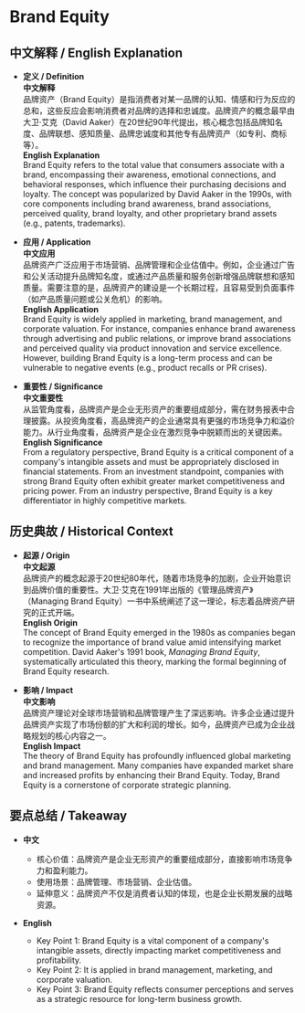 # Brand Equity

## 中文解释 / English Explanation

* **定义 / Definition**  
  **中文解释**  
  品牌资产（Brand Equity）是指消费者对某一品牌的认知、情感和行为反应的总和，这些反应会影响消费者对品牌的选择和忠诚度。品牌资产的概念最早由大卫·艾克（David Aaker）在20世纪90年代提出，核心概念包括品牌知名度、品牌联想、感知质量、品牌忠诚度和其他专有品牌资产（如专利、商标等）。  
  **English Explanation**  
  Brand Equity refers to the total value that consumers associate with a brand, encompassing their awareness, emotional connections, and behavioral responses, which influence their purchasing decisions and loyalty. The concept was popularized by David Aaker in the 1990s, with core components including brand awareness, brand associations, perceived quality, brand loyalty, and other proprietary brand assets (e.g., patents, trademarks).

* **应用 / Application**  
  **中文应用**  
  品牌资产广泛应用于市场营销、品牌管理和企业估值中。例如，企业通过广告和公关活动提升品牌知名度，或通过产品质量和服务创新增强品牌联想和感知质量。需要注意的是，品牌资产的建设是一个长期过程，且容易受到负面事件（如产品质量问题或公关危机）的影响。  
  **English Application**  
  Brand Equity is widely applied in marketing, brand management, and corporate valuation. For instance, companies enhance brand awareness through advertising and public relations, or improve brand associations and perceived quality via product innovation and service excellence. However, building Brand Equity is a long-term process and can be vulnerable to negative events (e.g., product recalls or PR crises).

* **重要性 / Significance**  
  **中文重要性**  
  从监管角度看，品牌资产是企业无形资产的重要组成部分，需在财务报表中合理披露。从投资角度看，高品牌资产的企业通常具有更强的市场竞争力和溢价能力。从行业角度看，品牌资产是企业在激烈竞争中脱颖而出的关键因素。  
  **English Significance**  
  From a regulatory perspective, Brand Equity is a critical component of a company's intangible assets and must be appropriately disclosed in financial statements. From an investment standpoint, companies with strong Brand Equity often exhibit greater market competitiveness and pricing power. From an industry perspective, Brand Equity is a key differentiator in highly competitive markets.

## 历史典故 / Historical Context

* **起源 / Origin**  
  **中文起源**  
  品牌资产的概念起源于20世纪80年代，随着市场竞争的加剧，企业开始意识到品牌价值的重要性。大卫·艾克在1991年出版的《管理品牌资产》（Managing Brand Equity）一书中系统阐述了这一理论，标志着品牌资产研究的正式开端。  
  **English Origin**  
  The concept of Brand Equity emerged in the 1980s as companies began to recognize the importance of brand value amid intensifying market competition. David Aaker's 1991 book, *Managing Brand Equity*, systematically articulated this theory, marking the formal beginning of Brand Equity research.

* **影响 / Impact**  
  **中文影响**  
  品牌资产理论对全球市场营销和品牌管理产生了深远影响。许多企业通过提升品牌资产实现了市场份额的扩大和利润的增长。如今，品牌资产已成为企业战略规划的核心内容之一。  
  **English Impact**  
  The theory of Brand Equity has profoundly influenced global marketing and brand management. Many companies have expanded market share and increased profits by enhancing their Brand Equity. Today, Brand Equity is a cornerstone of corporate strategic planning.

## 要点总结 / Takeaway

* **中文**  
  - 核心价值：品牌资产是企业无形资产的重要组成部分，直接影响市场竞争力和盈利能力。  
  - 使用场景：品牌管理、市场营销、企业估值。  
  - 延伸意义：品牌资产不仅是消费者认知的体现，也是企业长期发展的战略资源。  

* **English**  
  - Key Point 1: Brand Equity is a vital component of a company's intangible assets, directly impacting market competitiveness and profitability.  
  - Key Point 2: It is applied in brand management, marketing, and corporate valuation.  
  - Key Point 3: Brand Equity reflects consumer perceptions and serves as a strategic resource for long-term business growth.